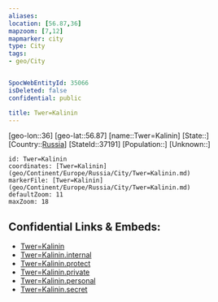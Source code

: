 ```yaml
---
aliases: 
location: [56.87,36]
mapzoom: [7,12] 
mapmarker: city 
type: City
tags:
- geo/City


SpocWebEntityId: 35066
isDeleted: false
confidential: public

title: Twer=Kalinin
---
```

[geo-lon::36]
[geo-lat::56.87]
[name::Twer=Kalinin]
[State::]
[Country::[Russia](geo/Continent/Europe/Russia.md)]
[StateId::37191]
[Population::]
[Unknown::]


```leaflet
id: Twer=Kalinin
coordinates: [Twer=Kalinin](geo/Continent/Europe/Russia/City/Twer=Kalinin.md)
markerFile: [Twer=Kalinin](geo/Continent/Europe/Russia/City/Twer=Kalinin.md)
defaultZoom: 11 
maxZoom: 18
```


## Confidential Links & Embeds: 
- [Twer=Kalinin](../../../../../../_public/geo/Continent/Europe/Russia/City/Twer=Kalinin.md) 
- [Twer=Kalinin.internal](../../../../../../_internal/geo/Continent/Europe/Russia/City/Twer=Kalinin.internal.md) 
- [Twer=Kalinin.protect](../../../../../../_protect/geo/Continent/Europe/Russia/City/Twer=Kalinin.protect.md) 
- [Twer=Kalinin.private](../../../../../../_private/geo/Continent/Europe/Russia/City/Twer=Kalinin.private.md) 
- [Twer=Kalinin.personal](../../../../../../_personal/geo/Continent/Europe/Russia/City/Twer=Kalinin.personal.md) 
- [Twer=Kalinin.secret](../../../../../../_secret/geo/Continent/Europe/Russia/City/Twer=Kalinin.secret.md) 
